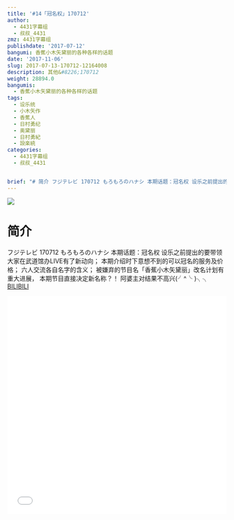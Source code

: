 ```yaml
---
title: '#14「冠名权」170712'
author:
  - 4431字幕组
  - 叔叔_4431
zmz: 4431字幕组
publishdate: '2017-07-12'
bangumi: 香蕉小木矢黛丽的各种各样的话题
date: '2017-11-06'
slug: 2017-07-13-170712-12164008
description: 其他&#8226;170712
weight: 28894.0
bangumis:
  - 香蕉小木矢黛丽的各种各样的话题
tags:
  - 设乐统
  - 小木矢作
  - 香蕉人
  - 日村勇纪
  - 奥黛丽
  - 日村勇紀
  - 設楽統
categories:
  - 4431字幕组
  - 叔叔_4431


brief: "# 简介 フジテレビ 170712 もろもろのハナシ 本期话题：冠名权 设乐之前提出的要带领大家在武道馆办LIVE有了新动向； 本期介绍时下意想不到的可以冠名的服务及价格； 六人交流各自名字的含义； 被嫌弃的节目名「香蕉小木矢黛丽」改名计划有重大进展， 本期节目直接决定新名称？！ 阿婆主对结果不高兴(╯^╰ )╮╮"
---
```

![](https://i.imgur.com/lKOPmJI.png)
# 简介  
フジテレビ 170712 もろもろのハナシ
本期话题：冠名权
设乐之前提出的要带领大家在武道馆办LIVE有了新动向；
本期介绍时下意想不到的可以冠名的服务及价格；
六人交流各自名字的含义；
被嫌弃的节目名「香蕉小木矢黛丽」改名计划有重大进展，
本期节目直接决定新名称？！
阿婆主对结果不高兴(╯^╰ )╮╮
  [BILIBILI](https://www.bilibili.com/video/av12164008/)

  <iframe src="//www.bilibili.com/blackboard/player.html?aid=12164008" width="100%" height="500" frameborder="0" allowfullscreen="allowfullscreen"></iframe>
